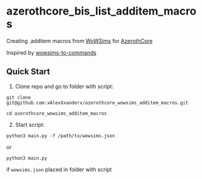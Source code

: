 # azerothcore_bis_list_additem_macros

Creating .additem macros from [WoWSims](https://wowsims.github.io/wotlk/) for [AzerothCore](https://github.com/azerothcore/azerothcore-wotlk)

Inspired by [wowsims-to-commands](https://github.com/sogladev/wowsims-to-commands/)

## Quick Start

1. Clone repo and go to folder with script:

```git clone git@github.com:xAlexXxanderx/azerothcore_wowsims_additem_macros.git```

```cd azerothcore_wowsims_additem_macros```

2. Start script:

```python3 main.py -f /path/to/wowsims.json```

or 

```python3 main.py```

if `wowsims.json` placed in folder with script

